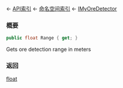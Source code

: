 ← [API索引](Api-Index) ← [命名空间索引](Namespace-Index) ← [IMyOreDetector](Sandbox.ModAPI.Ingame.IMyOreDetector)

### 概要

```csharp
public float Range { get; }
```

Gets ore detection range in meters

### 返回

[float](https://docs.microsoft.com/en-us/dotnet/api/System.Single?view=netframework-4.6)


